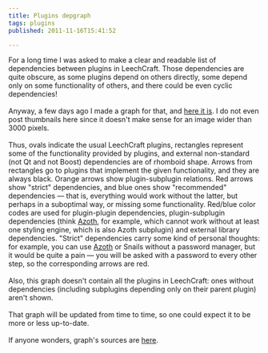 ```yaml
---
title: Plugins depgraph
tags: plugins
published: 2011-11-16T15:41:52

---
```


For a long time I was asked to make a clear and readable list of
dependencies between plugins in LeechCraft. Those dependencies are quite
obscure, as some plugins depend on others directly, some depend only on
some functionality of others, and there could be even cyclic
dependencies!\
\
Anyway, a few days ago I made a graph for that, and [here it
is](http://files.leechcraft.org/plugins.png). I do not even post
thumbnails here since it doesn't make sense for an image wider than 3000
pixels.\
\
Thus, ovals indicate the usual LeechCraft plugins, rectangles represent
some of the functionality provided by plugins, and external non-standard
(not Qt and not Boost) dependencies are of rhomboid shape. Arrows from
rectangles go to plugins that implement the given functionality, and
they are always black. Orange arrows show plugin-subplugin relations.
Red arrows show "strict" dependencies, and blue ones show "recommended"
dependencies — that is, everything would work without the latter, but
perhaps in a suboptimal way, or missing some functionality. Red/blue
color codes are used for plugin-plugin dependencies, plugin-subplugin
dependencies (think [Azoth](/plugins-azoth), for example, which cannot
work without at least one styling engine, which is also Azoth subplugin)
and external library dependencies. "Strict" dependencies carry some kind
of personal thoughts: for example, you can use [Azoth](/plugins-azoth)
or Snails without a password manager, but it would be quite a pain — you
will be asked with a password to every other step, so the corresponding
arrows are red.\
\
Also, this graph doesn't contain all the plugins in LeechCraft: ones
without dependencies (including subplugins depending only on their
parent plugin) aren't shown.\
\
That graph will be updated from time to time, so one could expect it to
be more or less up-to-date.\
\
If anyone wonders, graph's sources are
[here](https://github.com/0xd34df00d/leechcraft/blob/master/doc/plugins.dot).